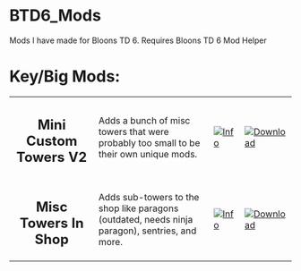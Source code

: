 # BTD6_Mods
Mods I have made for Bloons TD 6. Requires Bloons TD 6 Mod Helper

# Key/Big Mods:

<table style="table-layout:fixed">
    <tr>
        <td width="30%" align="center">
            <h2>Mini Custom Towers V2</h2>
        </td>
        <td>
            Adds a bunch of misc towers that were probably too small to be their own unique mods.
        </td>
	<td width="11%">
            <a href="https://github.com/Greenphx9/BTD6Mods/blob/main/MiniCustomTowersV2/README.md"><img alt="Info" src="https://github.com/Greenphx9/BTD6Mods/blob/main/info.png?raw=true"></a>
        </td>
        <td width="11%">
            <a href="https://github.com/Greenphx9/BTD6Mods/blob/main/MiniCustomTowersV2/minicustomtowersv2.dll"><img alt="Download" src="https://github.com/Greenphx9/BTD6Mods/blob/main/download_small.png?raw=true"></a>
        </td>
        </td>
    </tr>
    <tr>
        <td width="30%" align="center">
            <h2>Misc Towers In Shop</h2>
        </td>
        <td>
            Adds sub-towers to the shop like paragons (outdated, needs ninja paragon), sentries, and more.
        </td>
	<td width="11%">
            <a href="https://github.com/Greenphx9/BTD6Mods/blob/main/Misc%20Towers%20In%20Shop/README.md"><img alt="Info" src="https://github.com/Greenphx9/BTD6Mods/blob/main/info.png?raw=true"></a>
        </td>
        <td width="11%">
            <a href="https://github.com/Greenphx9/BTD6Mods/blob/main/Misc%20Towers%20In%20Shop/MiscTowersInShop.dll"><img alt="Download" src="https://github.com/Greenphx9/BTD6Mods/blob/main/download_small.png?raw=true"></a>
        </td>
        </td>
    </tr>
<table>
